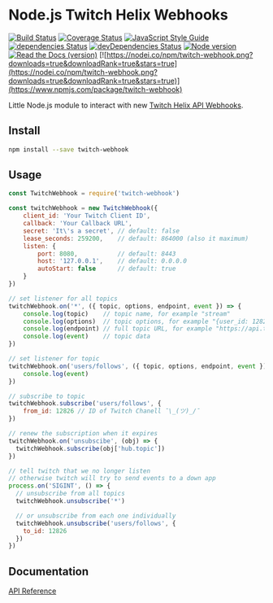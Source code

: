 # Node.js Twitch Helix Webhooks

[![Build Status](https://travis-ci.org/true-dubach/node-twitch-webhook.svg?branch=master)](https://travis-ci.org/true-dubach/node-twitch-webhook)
[![Coverage Status](https://coveralls.io/repos/github/true-dubach/node-twitch-webhook/badge.svg?branch=master)](https://coveralls.io/github/true-dubach/node-twitch-webhook?branch=master)
[![JavaScript Style Guide](https://img.shields.io/badge/code_style-standard-brightgreen.svg)](https://standardjs.com)
[![dependencies Status](https://david-dm.org/true-dubach/node-twitch-webhook/status.svg)](https://david-dm.org/true-dubach/node-twitch-webhook)
[![devDependencies Status](https://david-dm.org/true-dubach/node-twitch-webhook/dev-status.svg)](https://david-dm.org/true-dubach/node-twitch-webhook?type=dev)
[![Node version](https://img.shields.io/node/v/twitch-webhook.svg?style=flat)](http://nodejs.org/download/)
[![Read the Docs (version)](https://img.shields.io/readthedocs/pip/stable.svg)](https://true-dubach.github.io/node-twitch-webhook/)
[![https://nodei.co/npm/twitch-webhook.png?downloads=true&downloadRank=true&stars=true](https://nodei.co/npm/twitch-webhook.png?downloads=true&downloadRank=true&stars=true)](https://www.npmjs.com/package/twitch-webhook)

Little Node.js module to interact with new [Twitch Helix API Webhooks](https://dev.twitch.tv/docs/api/webhooks-reference).

## Install

```bash
npm install --save twitch-webhook
```

## Usage

```js
const TwitchWebhook = require('twitch-webhook')

const twitchWebhook = new TwitchWebhook({
    client_id: 'Your Twitch Client ID',
    callback: 'Your Callback URL',
    secret: 'It\'s a secret', // default: false
    lease_seconds: 259200,    // default: 864000 (also it maximum)
    listen: { 
        port: 8080,           // default: 8443
        host: '127.0.0.1',    // default: 0.0.0.0
        autoStart: false      // default: true
    }
})

// set listener for all topics
twitchWebhook.on('*', ({ topic, options, endpoint, event }) => {
    console.log(topic)    // topic name, for example "stream"
    console.log(options)  // topic options, for example "{user_id: 12826}"
    console.log(endpoint) // full topic URL, for example "https://api.twitch.tv/helix/streams?user_id=12826"
    console.log(event)    // topic data
})

// set listener for topic
twitchWebhook.on('users/follows', ({ topic, options, endpoint, event }) => {
    console.log(event)
})

// subscribe to topic
twitchWebhook.subscribe('users/follows', {
    from_id: 12826 // ID of Twitch Chanell ¯\_(ツ)_/¯
})

// renew the subscription when it expires
twitchWebhook.on('unsubscibe', (obj) => { 
  twitchWebhook.subscribe(obj['hub.topic'])
})

// tell twitch that we no longer listen
// otherwise twitch will try to send events to a down app
process.on('SIGINT', () => {
  // unsubscribe from all topics
  twitchWebhook.unsubscribe('*')

  // or unsubscribe from each one individually
  twitchWebhook.unsubscribe('users/follows', {
    to_id: 12826
  })
})
```

## Documentation

<a href="https://true-dubach.github.io/node-twitch-webhook">API Reference</a>